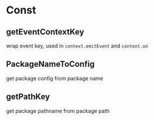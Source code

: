 # Const
## getEventContextKey
wrap event key, used in `context.emitEvent` and `context.on`

## PackageNameToConfig
get package config from package name

## getPathKey
get package pathname from package path
